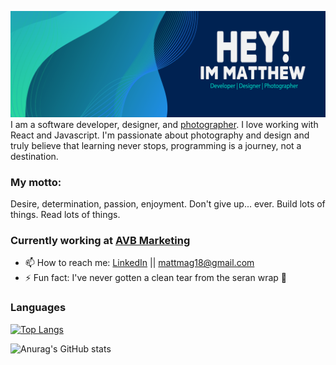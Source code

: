 ![alt text](gitHubHead-01-01.svg)
I am a software developer, designer, and [photographer](https://aqueous-gorge-46064.herokuapp.com/). I love working with React and Javascript. I'm passionate about photography and design and truly believe that learning never stops, programming is a journey, not a destination.

### My motto:
Desire, determination, passion, enjoyment. Don't give up... ever. Build lots of things. Read lots of things.

### Currently working at [AVB Marketing](https://www.avbmarketing.com/)

- 📫 How to reach me: [LinkedIn](www.linkedin.com/in/matthewmagnotta) || mattmag18@gmail.com
- ⚡ Fun fact: I've never gotten a clean tear from the seran wrap 🤙
### Languages
[![Top Langs](https://github-readme-stats.vercel.app/api/top-langs/?username=mattmagnotta&layout=compact)](https://github.com/anuraghazra/github-readme-stats)



![Anurag's GitHub stats](https://github-readme-stats.vercel.app/api?username=matthmagnotta&count_private=true)
